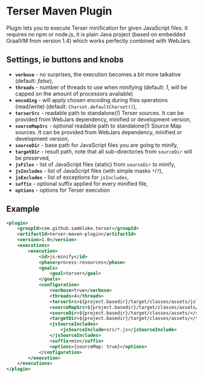 # Terser Maven Plugin
Plugin lets you to execute Terser minification for given JavaScript files. 
It requires no npm or node.js, it is plain Java project (based on embedded GraalVM from version 1.4) which works perfectly combined with WebJars.

## Settings, ie buttons and knobs
* **`verbose`** - no surprises, the execution becomes a bit more talkative (default: _false_),
* **`threads`** - number of threads to use when minifying (default: _1_, will be capped on the amount of processors available)
* **`encoding`** - will apply chosen encoding during files operations (read/write) (default: `Charset.defaultCharset()`),
* **`terserSrc`** - readable path to standalone(!) Terser sources. It can be provided from WebJars dependency, minified 
or development version,
* **`sourceMapSrc`** - optional readable path to standalone(!) Source Map sources. It can be provided from WebJars dependency, minified
  or development version,
* **`sourceDir`** - base path for JavaScript files you are going to minify,
* **`targetDir`** - result path, note that all sub-directories from `sourceDir` will be preserved,
* **`jsFiles`** - list of JavaScript files (static)  from `sourceDir` to minify,
* **`jsIncludes`** - list of JavaScript files (with simple masks `*`/`?`),
* **`jsExcludes`** - list of exceptions for `jsIncludes`,
* **`suffix`** - optional suffix applied for every minified file,
* **`options`** - options for Terser execution

## Example
```xml
<plugin>
    <groupId>com.github.samblake.terser</groupId>
    <artifactId>terser-maven-plugin</artifactId>
    <version>1.0</version>
    <executions>
        <execution>
            <id>js-minify</id>
            <phase>process-resources</phase>
            <goals>
                <goal>terser</goal>
            </goals>
            <configuration>
                <verbose>true</verbose>
                <threads>4</threads>
                <terserSrc>${project.basedir}/target/classes/assets/jslib/terser.min.js</terserSrc>
                <sourceMapSrc>${project.basedir}/target/classes/assets/jslib/source-map.min.js</sourceMapSrc>
                <sourceDir>${project.basedir}/target/classes/assets/</sourceDir>
                <targetDir>${project.basedir}/target/classes/assets/</targetDir>
                <jsSourceIncludes>
                    <jsSourceInclude>src/*.js</jsSourceInclude>
                </jsSourceIncludes>
                <suffix>min</suffix>
                <options>{sourceMap: true}</options>
            </configuration>
        </execution>
    </executions>
</plugin>
```